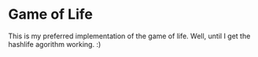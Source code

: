 # Game of Life

This is my preferred implementation of the game of life. Well, until I get the hashlife agorithm working. :)
